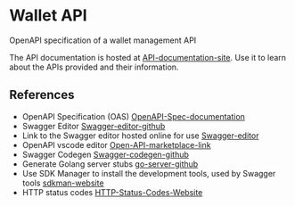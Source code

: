 # Wallet API

OpenAPI specification of a wallet management API

The API documentation is hosted at [API-documentation-site](9). Use it to learn about the APIs provided and their information.

## References

- OpenAPI Specification (OAS) [OpenAPI-Spec-documentation](2)
- Swagger Editor [Swagger-editor-github](3)
- Link to the Swagger editor hosted online for use [Swagger-editor](8)
- OpenAPI vscode editor [Open-API-marketplace-link](4)
- Swagger Codegen [Swagger-codegen-github](5)
- Generate Golang server stubs [go-server-github](6)
- Use SDK Manager to install the development tools, used by Swagger tools [sdkman-website](7)
- HTTP status codes [HTTP-Status-Codes-Website](1)

[1]: https://restfulapi.net/http-status-codes
[2]: https://swagger.io/docs/specification/about
[3]: https://github.com/swagger-api/swagger-editor
[4]: https://marketplace.visualstudio.com/items?itemName=42Crunch.vscode-openapi
[5]: https://github.com/swagger-api/swagger-codegen
[6]: https://github.com/swagger-api/swagger-codegen/wiki/Server-stub-generator-HOWTO#go-server
[7]: https://sdkman.io/sdks
[8]: https://editor.swagger.io
[9]: https://theta-outrider-342406.web.app
